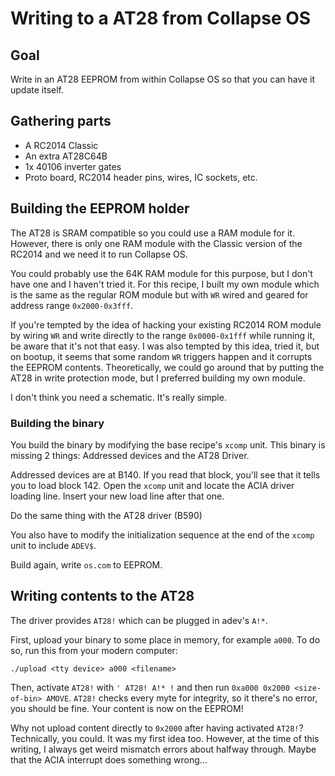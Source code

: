 # Writing to a AT28 from Collapse OS

## Goal

Write in an AT28 EEPROM from within Collapse OS so that you can have it update
itself.

## Gathering parts

* A RC2014 Classic
* An extra AT28C64B
* 1x 40106 inverter gates
* Proto board, RC2014 header pins, wires, IC sockets, etc.

## Building the EEPROM holder

The AT28 is SRAM compatible so you could use a RAM module for it. However,
there is only one RAM module with the Classic version of the RC2014 and we
need it to run Collapse OS.

You could probably use the 64K RAM module for this purpose, but I don't have one
and I haven't tried it. For this recipe, I built my own module which is the same
as the regular ROM module but with `WR` wired and geared for address range
`0x2000-0x3fff`.

If you're tempted by the idea of hacking your existing RC2014 ROM module by
wiring `WR` and write directly to the range `0x0000-0x1fff` while running it,
be aware that it's not that easy. I was also tempted by this idea, tried it,
but on bootup, it seems that some random `WR` triggers happen and it corrupts
the EEPROM contents. Theoretically, we could go around that by putting the AT28
in write protection mode, but I preferred building my own module.

I don't think you need a schematic. It's really simple.

### Building the binary

You build the binary by modifying the base recipe's `xcomp` unit. This binary
is missing 2 things: Addressed devices and the AT28 Driver.

Addressed devices are at B140. If you read that block, you'll see that it tells
you to load block 142. Open the `xcomp` unit and locate the ACIA driver loading
line. Insert your new load line after that one.

Do the same thing with the AT28 driver (B590)

You also have to modify the initialization sequence at the end of the `xcomp`
unit to include `ADEV$`.

Build again, write `os.com` to EEPROM.

## Writing contents to the AT28

The driver provides `AT28!` which can be plugged in adev's `A!*`.

First, upload your binary to some place in memory, for example `a000`. To do so,
run this from your modern computer:

    ./upload <tty device> a000 <filename>

Then, activate `AT28!` with `' AT28! A!* !` and then run
`0xa000 0x2000 <size-of-bin> AMOVE`. `AT28!` checks every myte for integrity,
so it there's no error, you should be fine. Your content is now on the EEPROM!

Why not upload content directly to `0x2000` after having activated `AT28!`?
Technically, you could. It was my first idea too. However, at the time of this
writing, I always get weird mismatch errors about halfway through. Maybe that
the ACIA interrupt does something wrong...
